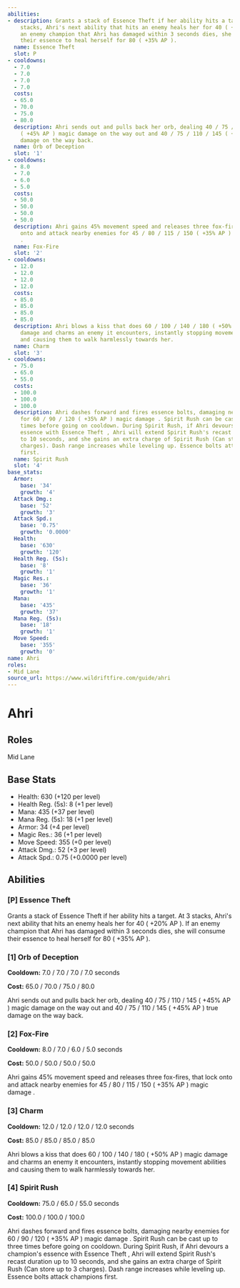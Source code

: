 ```yaml
---
abilities:
- description: Grants a stack of Essence Theft if her ability hits a target. At 3
    stacks, Ahri's next ability that hits an enemy heals her for 40 ( +20% AP ). If
    an enemy champion that Ahri has damaged within 3 seconds dies, she will consume
    their essence to heal herself for 80 ( +35% AP ).
  name: Essence Theft
  slot: P
- cooldowns:
  - 7.0
  - 7.0
  - 7.0
  - 7.0
  costs:
  - 65.0
  - 70.0
  - 75.0
  - 80.0
  description: Ahri sends out and pulls back her orb, dealing 40 / 75 / 110 / 145
    ( +45% AP ) magic damage on the way out and 40 / 75 / 110 / 145 ( +45% AP ) true
    damage on the way back.
  name: Orb of Deception
  slot: '1'
- cooldowns:
  - 8.0
  - 7.0
  - 6.0
  - 5.0
  costs:
  - 50.0
  - 50.0
  - 50.0
  - 50.0
  description: Ahri gains 45% movement speed and releases three fox-fires, that lock
    onto and attack nearby enemies for 45 / 80 / 115 / 150 ( +35% AP ) magic damage
    .
  name: Fox-Fire
  slot: '2'
- cooldowns:
  - 12.0
  - 12.0
  - 12.0
  - 12.0
  costs:
  - 85.0
  - 85.0
  - 85.0
  - 85.0
  description: Ahri blows a kiss that does 60 / 100 / 140 / 180 ( +50% AP ) magic
    damage and charms an enemy it encounters, instantly stopping movement abilities
    and causing them to walk harmlessly towards her.
  name: Charm
  slot: '3'
- cooldowns:
  - 75.0
  - 65.0
  - 55.0
  costs:
  - 100.0
  - 100.0
  - 100.0
  description: Ahri dashes forward and fires essence bolts, damaging nearby enemies
    for 60 / 90 / 120 ( +35% AP ) magic damage . Spirit Rush can be cast up to three
    times before going on cooldown. During Spirit Rush, if Ahri devours a champion's
    essence with Essence Theft , Ahri will extend Spirit Rush's recast duration up
    to 10 seconds, and she gains an extra charge of Spirit Rush (Can store up to 3
    charges). Dash range increases while leveling up. Essence bolts attack champions
    first.
  name: Spirit Rush
  slot: '4'
base_stats:
  Armor:
    base: '34'
    growth: '4'
  Attack Dmg.:
    base: '52'
    growth: '3'
  Attack Spd.:
    base: '0.75'
    growth: '0.0000'
  Health:
    base: '630'
    growth: '120'
  Health Reg. (5s):
    base: '8'
    growth: '1'
  Magic Res.:
    base: '36'
    growth: '1'
  Mana:
    base: '435'
    growth: '37'
  Mana Reg. (5s):
    base: '18'
    growth: '1'
  Move Speed:
    base: '355'
    growth: '0'
name: Ahri
roles:
- Mid Lane
source_url: https://www.wildriftfire.com/guide/ahri
---
```


# Ahri

## Roles

Mid Lane

## Base Stats

- Health: 630 (+120 per level)
- Health Reg. (5s): 8 (+1 per level)
- Mana: 435 (+37 per level)
- Mana Reg. (5s): 18 (+1 per level)
- Armor: 34 (+4 per level)
- Magic Res.: 36 (+1 per level)
- Move Speed: 355 (+0 per level)
- Attack Dmg.: 52 (+3 per level)
- Attack Spd.: 0.75 (+0.0000 per level)

## Abilities

### [P] Essence Theft

Grants a stack of Essence Theft if her ability hits a target. At 3 stacks, Ahri's next ability that hits an enemy heals her for 40 ( +20% AP ). If an enemy champion that Ahri has damaged within 3 seconds dies, she will consume their essence to heal herself for 80 ( +35% AP ).

### [1] Orb of Deception

**Cooldown:** 7.0 / 7.0 / 7.0 / 7.0 seconds

**Cost:** 65.0 / 70.0 / 75.0 / 80.0

Ahri sends out and pulls back her orb, dealing 40 / 75 / 110 / 145 ( +45% AP ) magic damage on the way out and 40 / 75 / 110 / 145 ( +45% AP ) true damage on the way back.

### [2] Fox-Fire

**Cooldown:** 8.0 / 7.0 / 6.0 / 5.0 seconds

**Cost:** 50.0 / 50.0 / 50.0 / 50.0

Ahri gains 45% movement speed and releases three fox-fires, that lock onto and attack nearby enemies for 45 / 80 / 115 / 150 ( +35% AP ) magic damage .

### [3] Charm

**Cooldown:** 12.0 / 12.0 / 12.0 / 12.0 seconds

**Cost:** 85.0 / 85.0 / 85.0 / 85.0

Ahri blows a kiss that does 60 / 100 / 140 / 180 ( +50% AP ) magic damage and charms an enemy it encounters, instantly stopping movement abilities and causing them to walk harmlessly towards her.

### [4] Spirit Rush

**Cooldown:** 75.0 / 65.0 / 55.0 seconds

**Cost:** 100.0 / 100.0 / 100.0

Ahri dashes forward and fires essence bolts, damaging nearby enemies for 60 / 90 / 120 ( +35% AP ) magic damage . Spirit Rush can be cast up to three times before going on cooldown. During Spirit Rush, if Ahri devours a champion's essence with Essence Theft , Ahri will extend Spirit Rush's recast duration up to 10 seconds, and she gains an extra charge of Spirit Rush (Can store up to 3 charges). Dash range increases while leveling up. Essence bolts attack champions first.

